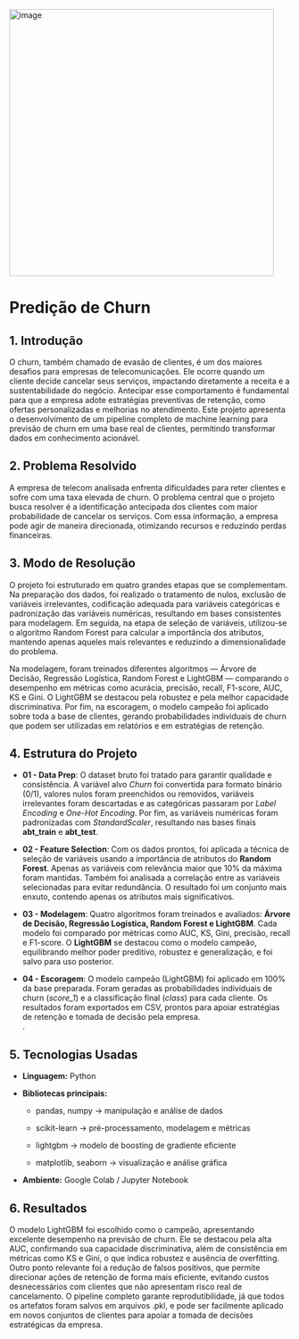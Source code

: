 <img width="474" height="478" alt="image" src="https://github.com/user-attachments/assets/6fdcf665-a627-430c-9c40-529654e214ba" />


# **Predição de Churn**

## **1\. Introdução**

O churn, também chamado de evasão de clientes, é um dos maiores desafios para empresas de telecomunicações. Ele ocorre quando um cliente decide cancelar seus serviços, impactando diretamente a receita e a sustentabilidade do negócio. Antecipar esse comportamento é fundamental para que a empresa adote estratégias preventivas de retenção, como ofertas personalizadas e melhorias no atendimento. Este projeto apresenta o desenvolvimento de um pipeline completo de machine learning para previsão de churn em uma base real de clientes, permitindo transformar dados em conhecimento acionável.

## **2\. Problema Resolvido**

A empresa de telecom analisada enfrenta dificuldades para reter clientes e sofre com uma taxa elevada de churn. O problema central que o projeto busca resolver é a identificação antecipada dos clientes com maior probabilidade de cancelar os serviços. Com essa informação, a empresa pode agir de maneira direcionada, otimizando recursos e reduzindo perdas financeiras.

## **3\. Modo de Resolução**

O projeto foi estruturado em quatro grandes etapas que se complementam. Na preparação dos dados, foi realizado o tratamento de nulos, exclusão de variáveis irrelevantes, codificação adequada para variáveis categóricas e padronização das variáveis numéricas, resultando em bases consistentes para modelagem. Em seguida, na etapa de seleção de variáveis, utilizou-se o algoritmo Random Forest para calcular a importância dos atributos, mantendo apenas aqueles mais relevantes e reduzindo a dimensionalidade do problema.

Na modelagem, foram treinados diferentes algoritmos — Árvore de Decisão, Regressão Logística, Random Forest e LightGBM — comparando o desempenho em métricas como acurácia, precisão, recall, F1-score, AUC, KS e Gini. O LightGBM se destacou pela robustez e pela melhor capacidade discriminativa. Por fim, na escoragem, o modelo campeão foi aplicado sobre toda a base de clientes, gerando probabilidades individuais de churn que podem ser utilizadas em relatórios e em estratégias de retenção.

## **4\. Estrutura do Projeto**

* **01 \- Data Prep**: O dataset bruto foi tratado para garantir qualidade e consistência. A variável alvo *Churn* foi convertida para formato binário (0/1), valores nulos foram preenchidos ou removidos, variáveis irrelevantes foram descartadas e as categóricas passaram por *Label Encoding* e *One-Hot Encoding*. Por fim, as variáveis numéricas foram padronizadas com *StandardScaler*, resultando nas bases finais **abt\_train** e **abt\_test**.  
  

* **02 \- Feature Selection**: Com os dados prontos, foi aplicada a técnica de seleção de variáveis usando a importância de atributos do **Random Forest**. Apenas as variáveis com relevância maior que 10% da máxima foram mantidas. Também foi analisada a correlação entre as variáveis selecionadas para evitar redundância. O resultado foi um conjunto mais enxuto, contendo apenas os atributos mais significativos.  
    
* **03 \- Modelagem**: Quatro algoritmos foram treinados e avaliados: **Árvore de Decisão, Regressão Logística, Random Forest e LightGBM**. Cada modelo foi comparado por métricas como AUC, KS, Gini, precisão, recall e F1-score. O **LightGBM** se destacou como o modelo campeão, equilibrando melhor poder preditivo, robustez e generalização, e foi salvo para uso posterior.

* **04 \- Escoragem**: O modelo campeão (LightGBM) foi aplicado em 100% da base preparada. Foram geradas as probabilidades individuais de churn (*score\_1*) e a classificação final (*class*) para cada cliente. Os resultados foram exportados em CSV, prontos para apoiar estratégias de retenção e tomada de decisão pela empresa.  
  .

## **5\. Tecnologias Usadas**

* **Linguagem:** Python

* **Bibliotecas principais:**

  * pandas, numpy → manipulação e análise de dados

  * scikit-learn → pré-processamento, modelagem e métricas

  * lightgbm → modelo de boosting de gradiente eficiente

  * matplotlib, seaborn → visualização e análise gráfica

* **Ambiente:** Google Colab / Jupyter Notebook

## **6\. Resultados**

O modelo LightGBM foi escolhido como o campeão, apresentando excelente desempenho na previsão de churn. Ele se destacou pela alta AUC, confirmando sua capacidade discriminativa, além de consistência em métricas como KS e Gini, o que indica robustez e ausência de overfitting. Outro ponto relevante foi a redução de falsos positivos, que permite direcionar ações de retenção de forma mais eficiente, evitando custos desnecessários com clientes que não apresentam risco real de cancelamento. O pipeline completo garante reprodutibilidade, já que todos os artefatos foram salvos em arquivos .pkl, e pode ser facilmente aplicado em novos conjuntos de clientes para apoiar a tomada de decisões estratégicas da empresa.


